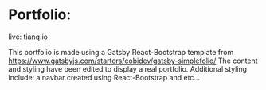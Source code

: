 # Portfolio:

live: tianq.io

This portfolio is made using a Gatsby React-Bootstrap template from https://www.gatsbyjs.com/starters/cobidev/gatsby-simplefolio/
The content and styling have been edited to display a real portfolio. Additional styling include: a navbar created using React-Bootstrap and etc...
